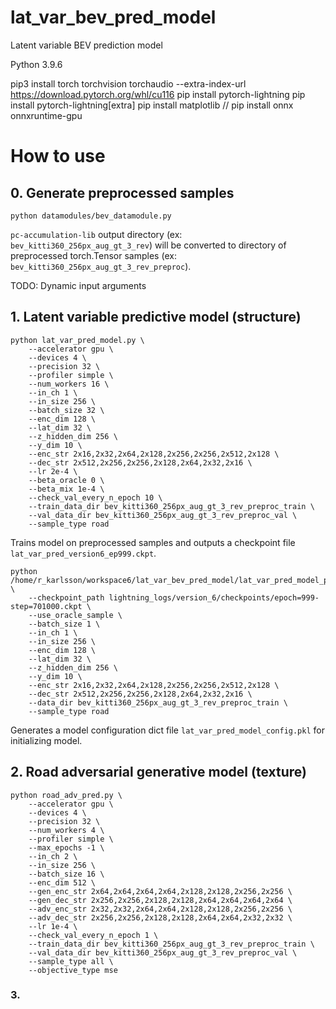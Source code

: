 # lat_var_bev_pred_model
Latent variable BEV prediction model

Python 3.9.6

pip3 install torch torchvision torchaudio --extra-index-url https://download.pytorch.org/whl/cu116
pip install pytorch-lightning
pip install pytorch-lightning[extra]
pip install matplotlib
// pip install onnx onnxruntime-gpu




# How to use

## 0. Generate preprocessed samples

```shell
python datamodules/bev_datamodule.py
```

`pc-accumulation-lib` output directory (ex: `bev_kitti360_256px_aug_gt_3_rev`) will be converted to directory of preprocessed torch.Tensor samples (ex: `bev_kitti360_256px_aug_gt_3_rev_preproc`).

TODO: Dynamic input arguments

## 1. Latent variable predictive model (structure)

```shell
python lat_var_pred_model.py \
    --accelerator gpu \
    --devices 4 \
    --precision 32 \
    --profiler simple \
    --num_workers 16 \
    --in_ch 1 \
    --in_size 256 \
    --batch_size 32 \
    --enc_dim 128 \
    --lat_dim 32 \
    --z_hidden_dim 256 \
    --y_dim 10 \
    --enc_str 2x16,2x32,2x64,2x128,2x256,2x256,2x512,2x128 \
    --dec_str 2x512,2x256,2x256,2x128,2x64,2x32,2x16 \
    --lr 2e-4 \
    --beta_oracle 0 \
    --beta_mix 1e-4 \
    --check_val_every_n_epoch 10 \
    --train_data_dir bev_kitti360_256px_aug_gt_3_rev_preproc_train \
    --val_data_dir bev_kitti360_256px_aug_gt_3_rev_preproc_val \
    --sample_type road
```

Trains model on preprocessed samples and outputs a checkpoint file `lat_var_pred_version6_ep999.ckpt`.

```shell
python /home/r_karlsson/workspace6/lat_var_bev_pred_model/lat_var_pred_model_prod.py \
    --checkpoint_path lightning_logs/version_6/checkpoints/epoch=999-step=701000.ckpt \
    --use_oracle_sample \
    --batch_size 1 \
    --in_ch 1 \
    --in_size 256 \
    --enc_dim 128 \
    --lat_dim 32 \
    --z_hidden_dim 256 \
    --y_dim 10 \
    --enc_str 2x16,2x32,2x64,2x128,2x256,2x256,2x512,2x128 \
    --dec_str 2x512,2x256,2x256,2x128,2x64,2x32,2x16 \
    --data_dir bev_kitti360_256px_aug_gt_3_rev_preproc_train \
    --sample_type road
```

Generates a model configuration dict file `lat_var_pred_model_config.pkl` for initializing model.

## 2. Road adversarial generative model (texture)

```shell
python road_adv_pred.py \
    --accelerator gpu \
    --devices 4 \
    --precision 32 \
    --num_workers 4 \
    --profiler simple \
    --max_epochs -1 \
    --in_ch 2 \
    --in_size 256 \
    --batch_size 16 \
    --enc_dim 512 \
    --gen_enc_str 2x64,2x64,2x64,2x64,2x128,2x128,2x256,2x256 \
    --gen_dec_str 2x256,2x256,2x128,2x128,2x64,2x64,2x64,2x64 \
    --adv_enc_str 2x32,2x32,2x64,2x64,2x128,2x128,2x256,2x256 \
    --adv_dec_str 2x256,2x256,2x128,2x128,2x64,2x64,2x32,2x32 \
    --lr 1e-4 \
    --check_val_every_n_epoch 1 \
    --train_data_dir bev_kitti360_256px_aug_gt_3_rev_preproc_train \
    --val_data_dir bev_kitti360_256px_aug_gt_3_rev_preproc_val \
    --sample_type all \
    --objective_type mse
```

### 3. 